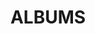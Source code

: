 ---
layout: album_gallery
resource: facebook
title: "ALBUMS"
description: "archive"
active: gallery
header-img: "img/gallery-bg.jpg"
images:

- image_path: /KIA/black/2021222718276767_471563825_18369666583138291_4708325128043502890_n.jpg
  gallery-folder: /gallery/KIA/black/
  gallery-name: black
  gallery-date: February 2025
- image_path: /KIA/color/1848994715499569_337668783_161888873045436_5765181247674745441_n.jpg
  gallery-folder: /gallery/KIA/color/
  gallery-name: color
  gallery-date: February 2025
- image_path: /KIA/mix/2254161154982921_468570824_2254161164982920_2509745323134234712_n.jpg
  gallery-folder: /gallery/KIA/mix/
  gallery-name: mix
  gallery-date: February 2025
- image_path: /KIA/white/1864109393988101_341711035_1428645474549927_2374097382867725964_n.jpg
  gallery-folder: /gallery/KIA/white/
  gallery-name: white
  gallery-date: February 2025
---